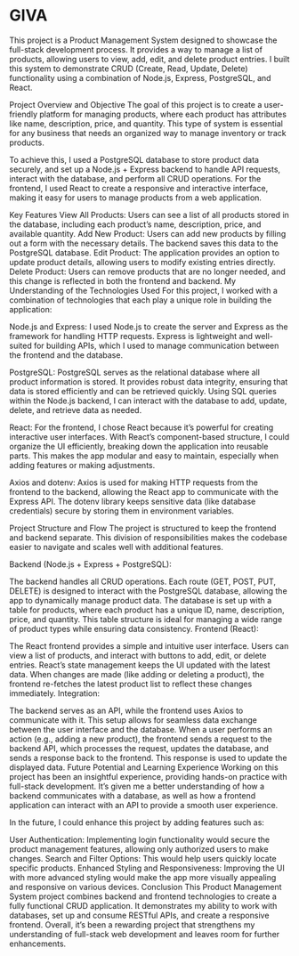 # GIVA
This project is a Product Management System designed to showcase the full-stack development process. It provides a way to manage a list of products, allowing users to view, add, edit, and delete product entries. I built this system to demonstrate CRUD (Create, Read, Update, Delete) functionality using a combination of Node.js, Express, PostgreSQL, and React.

Project Overview and Objective
The goal of this project is to create a user-friendly platform for managing products, where each product has attributes like name, description, price, and quantity. This type of system is essential for any business that needs an organized way to manage inventory or track products.

To achieve this, I used a PostgreSQL database to store product data securely, and set up a Node.js + Express backend to handle API requests, interact with the database, and perform all CRUD operations. For the frontend, I used React to create a responsive and interactive interface, making it easy for users to manage products from a web application.

Key Features
View All Products: Users can see a list of all products stored in the database, including each product’s name, description, price, and available quantity.
Add New Product: Users can add new products by filling out a form with the necessary details. The backend saves this data to the PostgreSQL database.
Edit Product: The application provides an option to update product details, allowing users to modify existing entries directly.
Delete Product: Users can remove products that are no longer needed, and this change is reflected in both the frontend and backend.
My Understanding of the Technologies Used
For this project, I worked with a combination of technologies that each play a unique role in building the application:

Node.js and Express: I used Node.js to create the server and Express as the framework for handling HTTP requests. Express is lightweight and well-suited for building APIs, which I used to manage communication between the frontend and the database.

PostgreSQL: PostgreSQL serves as the relational database where all product information is stored. It provides robust data integrity, ensuring that data is stored efficiently and can be retrieved quickly. Using SQL queries within the Node.js backend, I can interact with the database to add, update, delete, and retrieve data as needed.

React: For the frontend, I chose React because it’s powerful for creating interactive user interfaces. With React’s component-based structure, I could organize the UI efficiently, breaking down the application into reusable parts. This makes the app modular and easy to maintain, especially when adding features or making adjustments.

Axios and dotenv: Axios is used for making HTTP requests from the frontend to the backend, allowing the React app to communicate with the Express API. The dotenv library keeps sensitive data (like database credentials) secure by storing them in environment variables.

Project Structure and Flow
The project is structured to keep the frontend and backend separate. This division of responsibilities makes the codebase easier to navigate and scales well with additional features.

Backend (Node.js + Express + PostgreSQL):

The backend handles all CRUD operations. Each route (GET, POST, PUT, DELETE) is designed to interact with the PostgreSQL database, allowing the app to dynamically manage product data.
The database is set up with a table for products, where each product has a unique ID, name, description, price, and quantity. This table structure is ideal for managing a wide range of product types while ensuring data consistency.
Frontend (React):

The React frontend provides a simple and intuitive user interface. Users can view a list of products, and interact with buttons to add, edit, or delete entries.
React’s state management keeps the UI updated with the latest data. When changes are made (like adding or deleting a product), the frontend re-fetches the latest product list to reflect these changes immediately.
Integration:

The backend serves as an API, while the frontend uses Axios to communicate with it. This setup allows for seamless data exchange between the user interface and the database.
When a user performs an action (e.g., adding a new product), the frontend sends a request to the backend API, which processes the request, updates the database, and sends a response back to the frontend. This response is used to update the displayed data.
Future Potential and Learning Experience
Working on this project has been an insightful experience, providing hands-on practice with full-stack development. It’s given me a better understanding of how a backend communicates with a database, as well as how a frontend application can interact with an API to provide a smooth user experience.

In the future, I could enhance this project by adding features such as:

User Authentication: Implementing login functionality would secure the product management features, allowing only authorized users to make changes.
Search and Filter Options: This would help users quickly locate specific products.
Enhanced Styling and Responsiveness: Improving the UI with more advanced styling would make the app more visually appealing and responsive on various devices.
Conclusion
This Product Management System project combines backend and frontend technologies to create a fully functional CRUD application. It demonstrates my ability to work with databases, set up and consume RESTful APIs, and create a responsive frontend. Overall, it’s been a rewarding project that strengthens my understanding of full-stack web development and leaves room for further enhancements.

